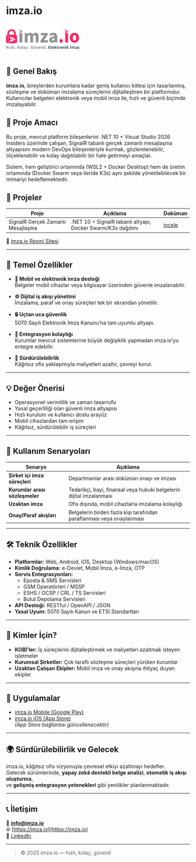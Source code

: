 # imza.io

<img src="docs/assets/logo.svg" alt="imza.io logo" width="200">

## 🚀 Genel Bakış

**imza.io**, bireylerden kurumlara kadar geniş kullanıcı kitlesi için tasarlanmış, sözleşme ve doküman imzalama süreçlerini dijitalleştiren bir platformdur.  
Kullanıcılar belgeleri elektronik veya mobil imza ile, hızlı ve güvenli biçimde imzalayabilir.

## 🎯 Proje Amacı

Bu proje, mevcut platform bileşenlerini .NET 10 + Visual Studio 2026 Insiders üzerinde çalışan, SignalR tabanlı gerçek zamanlı mesajlaşma altyapısını modern DevOps bileşenleriyle kurmak, gözlemlenebilir, ölçeklenebilir ve kolay dağıtılabilir bir hale getirmeyi amaçlar.

Sistem, hem geliştirici ortamında (WSL2 + Docker Desktop) hem de üretim ortamında (Docker Swarm veya ileride K3s) aynı şekilde yönetilebilecek bir mimariyi hedeflemektedir.

## 📁 Projeler

| Proje | Açıklama | Doküman |
|-------|----------|---------|
| SignalR Gerçek Zamanlı Mesajlaşma | .NET 10 + SignalR tabanlı altyapı, Docker Swarm/K3s dağıtımı | [incele](docs/projects/realtime-messaging.md) |

🔗 [imza.io Resmi Sitesi](https://imza.io)

---

## 🧩 Temel Özellikler

- **📱 Mobil ve elektronik imza desteği**  
  Belgeler mobil cihazlar veya bilgisayar üzerinden güvenle imzalanabilir.

- **⚙️ Dijital iş akışı yönetimi**  
  İmzalama, paraf ve onay süreçleri tek bir ekrandan yönetilir.

- **🔒 Uçtan uca güvenlik**  
  5070 Sayılı Elektronik İmza Kanunu’na tam uyumlu altyapı.

- **🔗 Entegrasyon kolaylığı**  
  Kurumlar mevcut sistemlerine büyük değişiklik yapmadan imza.io’yu entegre edebilir.

- **🌱 Sürdürülebilirlik**  
  Kâğıtsız ofis yaklaşımıyla maliyetleri azaltır, çevreyi korur.

---

## 💡 Değer Önerisi

- Operasyonel verimlilik ve zaman tasarrufu  
- Yasal geçerliliği olan güvenli imza altyapısı  
- Hızlı kurulum ve kullanıcı dostu arayüz  
- Mobil cihazlardan tam erişim  
- Kâğıtsız, sürdürülebilir iş süreçleri

---

## 🔧 Kullanım Senaryoları

| Senaryo | Açıklama |
|----------|-----------|
| **Şirket içi imza süreçleri** | Departmanlar arası doküman onayı ve imzası |
| **Kurumlar arası sözleşmeler** | Tedarikçi, bayi, finansal veya hukuki belgelerin dijital imzalanması |
| **Uzaktan imza** | Ofis dışında, mobil cihazlarla imzalama kolaylığı |
| **Onay/Paraf akışları** | Belgelerin birden fazla kişi tarafından paraflanması veya onaylanması |

---

## 🛠️ Teknik Özellikler

- **Platformlar:** Web, Android, iOS, Desktop (Windows/macOS)
- **Kimlik Doğrulama:** e-Devlet, Mobil İmza, e-İmza, OTP
- **Servis Entegrasyonları:**  
  - Eposta & SMS Servisleri  
  - GSM Operatörleri / MSSP  
  - ESHS / OCSP / CRL / TS Servisleri  
  - Bulut Depolama Servisleri  
- **API Desteği:** RESTful / OpenAPI / JSON  
- **Yasal Uyum:** 5070 Sayılı Kanun ve ETSI Standartları  

---

## 🧠 Kimler İçin?

- **KOBİ’ler:** İş süreçlerini dijitalleştirmek ve maliyetleri azaltmak isteyen işletmeler  
- **Kurumsal Şirketler:** Çok taraflı sözleşme süreçleri yürüten kurumlar  
- **Uzaktan Çalışan Ekipler:** Mobil imza ve onay akışına ihtiyaç duyan ekipler  

---

## 📲 Uygulamalar

- [imza.io Mobile (Google Play)](https://play.google.com/store/apps/details?id=com.imzaio.mobile)
- [imza.io iOS (App Store)](https://apps.apple.com/tr/app/imza-io/idXXXXXXXX)  
*(App Store bağlantısı güncellenecektir)*

---

## 🌍 Sürdürülebilirlik ve Gelecek

imza.io, kâğıtsız ofis vizyonuyla çevresel etkiyi azaltmayı hedefler.  
Gelecek sürümlerinde, **yapay zekâ destekli belge analizi**, **otomatik iş akışı oluşturma**,  
ve **gelişmiş entegrasyon yetenekleri** gibi yenilikler planlanmaktadır.

---

## 📞 İletişim

📧 **info@imza.io**  
🌐 [https://imza.io](https://imza.io)  
💼 [LinkedIn](https://www.linkedin.com/company/imza-io)

---

> © 2025 imza.io — hızlı, kolay, güvenli
